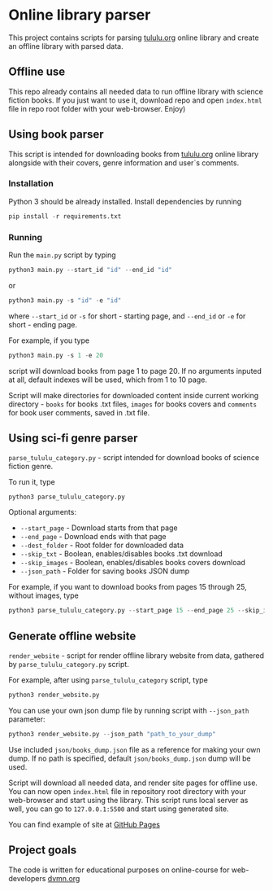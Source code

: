 # Online library parser
This project contains scripts for parsing [tululu.org](https://tululu.org) online library and create an offline library with parsed data.

## Offline use
This repo already contains all needed data to run offline library with science fiction books.
If you just want to use it, download repo and open `index.html` file in repo root folder with your web-browser. Enjoy)

## Using book parser
This script is intended for downloading books from [tululu.org](https://tululu.org) online library alongside with their covers, genre information and user`s comments.

### Installation

Python 3 should be already installed.
Install dependencies by running
```python
pip install -r requirements.txt
```

### Running

Run the `main.py` script by typing
```python
python3 main.py --start_id "id" --end_id "id"
```
or
```python
python3 main.py -s "id" -e "id"
```
where `--start_id` or `-s` for short - starting page, and `--end_id` or `-e` for short - ending page.

For example, if you type
```python
python3 main.py -s 1 -e 20
```
script will download books from page 1 to page 20. If no arguments inputed at all, default indexes will be used, which from 1 to 10 page.

Script will make directories for downloaded content inside current working directory - `books` for books .txt files, `images` for books covers and `comments` for book user comments, saved in .txt file.


## Using sci-fi genre parser
`parse_tululu_category.py` - script intended for download books of science fiction genre.

To run it, type
```
python3 parse_tululu_category.py
```
Optional arguments:
* `--start_page` - Download starts from that page
* `--end_page` - Download ends with that page
* `--dest_folder` - Root folder for downloaded data
* `--skip_txt` - Boolean, enables/disables books .txt download
* `--skip_images` - Boolean, enables/disables books covers download
* `--json_path` - Folder for saving books JSON dump

For example, if you want to download books from pages 15 through 25, without images, type
```python
python3 parse_tululu_category.py --start_page 15 --end_page 25 --skip_images
```

## Generate offline website
`render_website` - script for render offline library website from data, gathered by `parse_tululu_category.py` script.

For example, after using `parse_tululu_category` script, type
```python
python3 render_website.py
```
You can use your own json dump file by running script with `--json_path` parameter:
```python
python3 render_website.py --json_path "path_to_your_dump"
```
Use included `json/books_dump.json` file as a reference for making your own dump.
If no path is specified, default `json/books_dump.json` dump will be used.

Script will download all needed data, and render site pages for offline use. You can now open `index.html` file in repository root directory with your web-browser and start using the library. This script runs local server as well, you can go to `127.0.0.1:5500` and start using generated site. 

You can find example of site at [GitHub Pages](https://mrsabin.github.io/parsing_online_library/)


## Project goals

The code is written for educational purposes on online-course for web-developers [dvmn.org](https://dvmn.org/)
